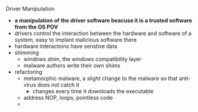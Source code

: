 Driver Manipulation

* **a manipulation of the driver software beacuse it is a trusted software from the OS POV**
* drivers control the interaction between the hardware and software of a system, easy to implant malicious software there
* hardware interactoins have senstive data
* shimming
	* windows shim, the windows compatibility layer 
	* malware authors write their own shims 
* refactoring 
	* metamorphic malware, a slight change to the malware so that anti-virus does not catch it
		* changes every time it downloads the executable
	* address NOP, loops, pointless code 
	* 